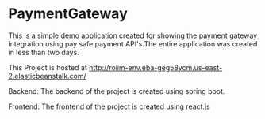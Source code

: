 # PaymentGateway
This is a simple demo application created for showing the payment gateway integration using pay safe payment API's.The entire application was created in less than two days.

This Project is hosted at http://roiim-env.eba-geg58ycm.us-east-2.elasticbeanstalk.com/

Backend:
The backend of the project is created using spring boot.

Frontend:
The frontend of the project is created using react.js




